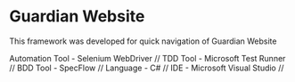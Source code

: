 # Guardian Website

This framework was developed for quick navigation of Guardian Website

Automation Tool - Selenium WebDriver //
TDD Tool - Microsoft Test Runner //
BDD Tool - SpecFlow //
Language - C# //
IDE - Microsoft Visual Studio //
